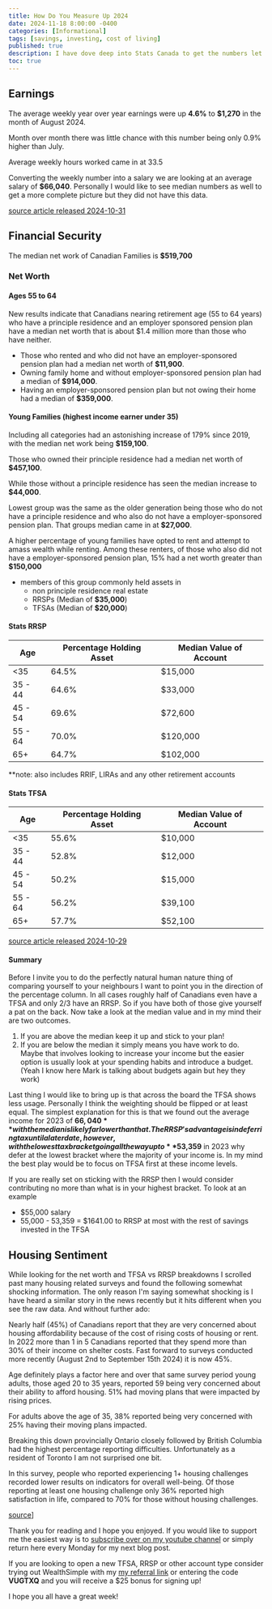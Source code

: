 ```yaml
---
title: How Do You Measure Up 2024
date: 2024-11-18 8:00:00 -0400
categories: [Informational]
tags: [savings, investing, cost of living]
published: true
description: I have dove deep into Stats Canada to get the numbers let's see how we compare.
toc: true
---
```


## Earnings
The average weekly year over year earnings were up **4.6%** to **$1,270** in the month of August 2024.

Month over month there was little chance with this number being only 0.9% higher than July.

Average weekly hours worked came in at 33.5

Converting the weekly number into a salary we are looking at an average salary of **$66,040**. Personally I would like to see median numbers as well to get a more complete picture but they did not have this data.

[source article released 2024-10-31](https://www150.statcan.gc.ca/n1/daily-quotidien/241031/dq241031b-eng.htm)

## Financial Security
The median net work of Canadian Families is **$519,700**

### Net Worth
#### Ages 55 to 64
New results indicate that Canadians nearing retirement age (55 to 64 years) who have a principle residence and an employer sponsored pension plan have a median net worth that is about $1.4 million more than those who have neither.
- Those who rented and who did not have an employer-sponsored pension plan had a median net worth of **$11,900**.
- Owning family home and without employer-sponsored pension plan had a median of **$914,000**.
- Having an employer-sponsored pension plan but not owing their home had a median of **$359,000**.

#### Young Families (highest income earner under 35)
Including all categories had an astonishing increase of 179% since 2019, with the median net work being **$159,100**.

Those who owned their principle residence had a median net worth of **$457,100**.

While those without a principle residence has seen the median increase to **$44,000**.

Lowest group was the same as the older generation being those who do not have a principle residence and who also do not have a employer-sponsored pension plan. That groups median came in at **$27,000**.

A higher percentage of young families have opted to rent and attempt to amass wealth while renting. Among these renters, of those who also did not have a employer-sponsored pension plan, 15% had a net worth greater than **$150,000**
- members of this group commonly held assets in
  - non principle residence real estate
  - RRSPs (Median of **$35,000**)
  - TFSAs (Median of **$20,000**)

#### Stats RRSP

  | Age     | Percentage Holding Asset | Median Value of Account |
  | ------- | ------------------------ | ----------------------- |
  | <35     | 64.5%                    | $15,000                 |
  | 35 - 44 | 64.6%                    | $33,000                 |
  | 45 - 54 | 69.6%                    | $72,600                 |
  | 55 - 64 | 70.0%                    | $120,000                |
  | 65+     | 64.7%                    | $102,000                |

**note: also includes RRIF, LIRAs and any other retirement accounts
#### Stats TFSA

  | Age     | Percentage Holding Asset | Median Value of Account |
  | ------- | ------------------------ | ----------------------- |
  | <35     | 55.6%                    | $10,000                 |
  | 35 - 44 | 52.8%                    | $12,000                 |
  | 45 - 54 | 50.2%                    | $15,000                 |
  | 55 - 64 | 56.2%                    | $39,100                 |
  | 65+     | 57.7%                    | $52,100                 |

[source article released 2024-10-29](https://www150.statcan.gc.ca/n1/daily-quotidien/241029/dq241029a-eng.htm)

#### Summary
Before I invite you to do the perfectly natural human nature thing of comparing yourself to your neighbours I want to point you in the direction of the percentage column. In all cases roughly half of Canadians even have a TFSA and only 2/3 have an RRSP. So if you have both of those give yourself a pat on the back. Now take a look at the median value and in my mind their are two outcomes.
 1) If you are above the median keep it up and stick to your plan!
 2) If you are below the median it simply means you have work to do. Maybe that involves looking to increase your income but the easier option is usually look at your spending habits and introduce a budget. (Yeah I know here Mark is talking about budgets again but hey they work)

Last thing I would like to bring up is that across the board the TFSA shows less usage. Personally I think the weighting should be flipped or at least equal. The simplest explanation for this is that we found out the average income for 2023 of **$66,040** with the median is likely far lower than that. The RRSP's advantage is in deferring tax until a later date, however, with the lowest tax bracket going all the way up to **$53,359** in 2023 why defer at the lowest bracket where the majority of your income is. In my mind the best play would be to focus on TFSA first at these income levels.

If you are really set on sticking with the RRSP then I would consider contributing no more than what is in your highest bracket. To look at an example
  - $55,000 salary
  - 55,000 - 53,359 = $1641.00 to RRSP at most with the rest of savings invested in the TFSA

## Housing Sentiment
While looking for the net worth and TFSA vs RRSP breakdowns I scrolled past many housing related surveys and found the following somewhat shocking information. The only reason I'm saying somewhat shocking is I have heard a similar story in the news recently but it hits different when you see the raw data. And without further ado:

Nearly half (45%) of Canadians report that they are very concerned about housing affordability because of the cost of rising costs of housing or rent. In 2022 more than 1 in 5 Canadians reported that they spend more than 30% of their income on shelter costs. Fast forward to surveys conducted more recently (August 2nd to September 15th 2024) it is now 45%.

Age definitely plays a factor here and over that same survey period young adults, those aged 20 to 35 years, reported 59 being very concerned about their ability to afford housing. 51% had moving plans that were impacted by rising prices.

For adults above the age of 35, 38% reported being very concerned with 25% having their moving plans impacted.

Breaking this down provincially Ontario closely followed by British Columbia had the highest percentage reporting difficulties. Unfortunately as a resident of Toronto I am not surprised one bit.

In this survey, people who reported experiencing 1+ housing challenges recorded lower results on indicators for overall well-being. Of those reporting at least one housing challenge only 36% reported high satisfaction in life, compared to 70% for those without housing challenges.

[source](https://www150.statcan.gc.ca/n1/daily-quotidien/241119/dq241119b-eng.htm)]

Thank you for reading and I hope you enjoyed. If you would like to support me the easiest way is to [subscribe over on my youtube channel](https://www.youtube.com/@FinancialFreedomAnOdyssey?sub_confirmation=1) or simply return here every Monday for my next blog post.

If you are looking to open a new TFSA, RRSP or other account type consider trying out WealthSimple with my [my referral link](https://my.wealthsimple.com/app/public/trade-referral-signup?code=VUGTXQ) or entering the code **VUGTXQ** and you will receive a $25 bonus for signing up!

I hope you all have a great week!